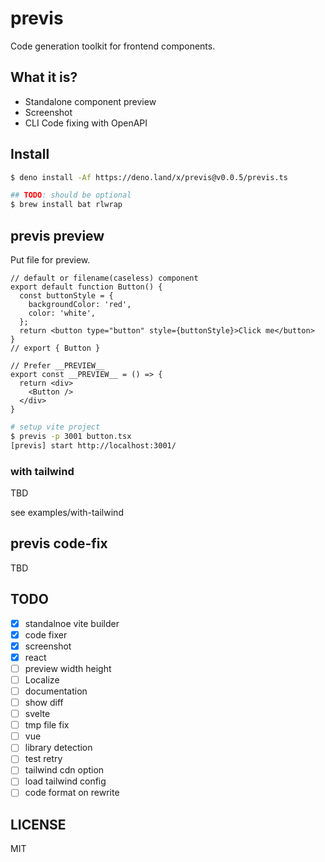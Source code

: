 # previs

Code generation toolkit for frontend components.

## What it is?

- Standalone component preview
- Screenshot
- CLI Code fixing with OpenAPI

## Install

```bash
$ deno install -Af https://deno.land/x/previs@v0.0.5/previs.ts

## TODO: should be optional
$ brew install bat rlwrap
```

## previs preview

Put file for preview.

```tsx
// default or filename(caseless) component
export default function Button() {
  const buttonStyle = {
    backgroundColor: 'red',
    color: 'white',
  };
  return <button type="button" style={buttonStyle}>Click me</button>
}
// export { Button }

// Prefer __PREVIEW__
export const __PREVIEW__ = () => {
  return <div>
    <Button />
  </div>
}
```

```bash
# setup vite project
$ previs -p 3001 button.tsx
[previs] start http://localhost:3001/
```

### with tailwind

TBD

see examples/with-tailwind

## previs code-fix

TBD

## TODO

- [x] standalnoe vite builder
- [x] code fixer
- [x] screenshot
- [x] react
- [ ] preview width height
- [ ] Localize
- [ ] documentation
- [ ] show diff
- [ ] svelte
- [ ] tmp file fix
- [ ] vue
- [ ] library detection
- [ ] test retry
- [ ] tailwind cdn option
- [ ] load tailwind config
- [ ] code format on rewrite

## LICENSE

MIT